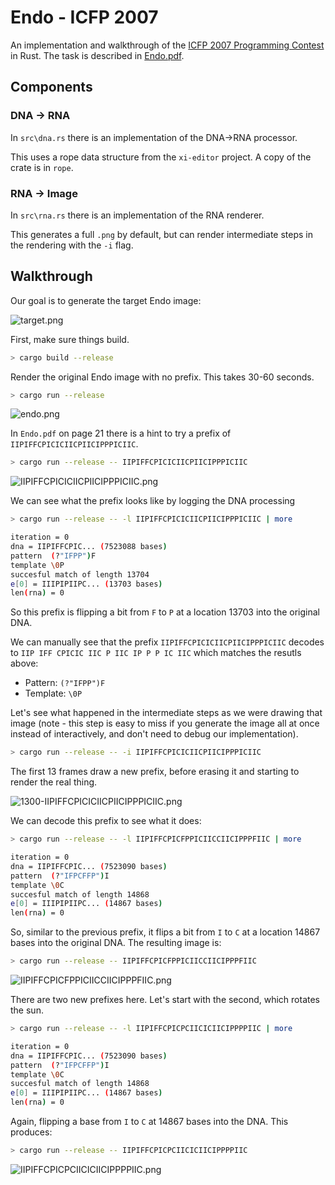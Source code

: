 # Endo - ICFP 2007

An implementation and walkthrough of the [ICFP 2007 Programming Contest](http://save-endo.cs.uu.nl/) in Rust.
The task is described in [Endo.pdf](Endo.pdf).

## Components

### DNA -> RNA

In `src\dna.rs` there is an implementation of the DNA->RNA processor.

This uses a rope data structure from the `xi-editor` project.  A copy of the crate is in `rope`.

### RNA -> Image

In `src\rna.rs` there is an implementation of the RNA renderer.

This generates a full `.png` by default, but can render intermediate steps in the rendering with the `-i` flag.

## Walkthrough

Our goal is to generate the target Endo image:

![target.png](imgs/target.png)

First, make sure things build.

```bash
> cargo build --release
```

Render the original Endo image with no prefix. This takes 30-60 seconds.

```bash
> cargo run --release
```

![endo.png](imgs/endo.png)

In `Endo.pdf` on page 21 there is a hint to try a prefix of `IIPIFFCPICICIICPIICIPPPICIIC`.

```bash
> cargo run --release -- IIPIFFCPICICIICPIICIPPPICIIC
```

![IIPIFFCPICICIICPIICIPPPICIIC.png](imgs/IIPIFFCPICICIICPIICIPPPICIIC.png)

We can see what the prefix looks like by logging the DNA processing

```bash
> cargo run --release -- -l IIPIFFCPICICIICPIICIPPPICIIC | more

iteration = 0
dna = IIPIFFCPIC... (7523088 bases)
pattern  (?"IFPP")F
template \0P
succesful match of length 13704
e[0] = IIIPIPIIPC... (13703 bases)
len(rna) = 0
```

So this prefix is flipping a bit from `F` to `P` at a location 13703 into the original DNA.

We can manually see that the prefix `IIPIFFCPICICIICPIICIPPPICIIC` decodes to `IIP IFF CPICIC IIC P IIC IP P P IC IIC` which matches the resutls above:

* Pattern: `(?"IFPP")F`
* Template: `\0P`

Let's see what happened in the intermediate steps as we were drawing that image (note - this step is easy to miss if you generate the image all at once instead of interactively, and don't need to debug our implementation).
 
```bash
> cargo run --release -- -i IIPIFFCPICICIICPIICIPPPICIIC
```

The first 13 frames draw a new prefix, before erasing it and starting to render the real thing.

![1300-IIPIFFCPICICIICPIICIPPPICIIC.png](imgs/1300-IIPIFFCPICICIICPIICIPPPICIIC.png)
    
We can decode this prefix to see what it does:

```bash
> cargo run --release -- -l IIPIFFCPICFPPICIICCIICIPPPFIIC | more

iteration = 0
dna = IIPIFFCPIC... (7523090 bases)
pattern  (?"IFPCFFP")I
template \0C
succesful match of length 14868
e[0] = IIIPIPIIPC... (14867 bases)
len(rna) = 0
```

So, similar to the previous prefix, it flips a bit from `I` to `C` at a location 14867 bases into the original DNA.  The resulting image is:

```bash
> cargo run --release -- IIPIFFCPICFPPICIICCIICIPPPFIIC
```

![IIPIFFCPICFPPICIICCIICIPPPFIIC.png](imgs/IIPIFFCPICFPPICIICCIICIPPPFIIC.png)

There are two new prefixes here.  Let's start with the second, which rotates the sun.

```bash
> cargo run --release -- -l IIPIFFCPICPCIICICIICIPPPPIIC | more

iteration = 0
dna = IIPIFFCPIC... (7523090 bases)
pattern  (?"IFPCFFP")I
template \0C
succesful match of length 14868
e[0] = IIIPIPIIPC... (14867 bases)
len(rna) = 0
```

Again, flipping a base from `I` to `C` at 14867 bases into the DNA.  This produces:

```bash
> cargo run --release -- IIPIFFCPICPCIICICIICIPPPPIIC
```

![IIPIFFCPICPCIICICIICIPPPPIIC.png](imgs/IIPIFFCPICPCIICICIICIPPPPIIC.png)
